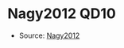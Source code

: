 <a name="material" />

# Nagy2012 QD10
<script type="application/ld+json">
  {
    "@context": "https://schema.org/",
    "@type": "ChemicalSubstance",
    "http://purl.org/dc/terms/conformsTo":
      {
        "@type": "CreativeWork",
        "@id": "https://bioschemas.org/profiles/ChemicalSubstance/0.4-RELEASE/"
      },
    "@id": "https://egonw.github.io/nanowiki/nanowiki136.html#material",
    "name": "Nagy2012 QD10",
    "sameAs": "http://127.0.0.1/mediawiki/index.php/Special:URIResolver/Nagy2012_QD10"
  }
</script>


* Source: [Nagy2012](Nagy2012.md)
